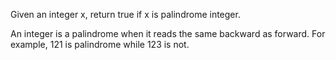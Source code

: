 Given an integer x, return true if x is palindrome integer.

An integer is a palindrome when it reads the same backward as forward. For example, 121 is palindrome while 123 is not.
